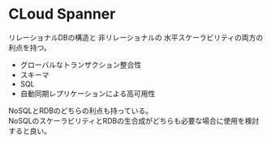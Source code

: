 # CLoud Spanner
リレーショナルDBの構造と 非リレーショナルの 水平スケーラビリティの両方の利点を持つ。

* グローバルなトランザクション整合性
* スキーマ 
* SQL
* 自動同期レプリケーションによる高可用性

NoSQLとRDBのどちらの利点も持っている。  
NoSQLのスケーラビリティとRDBの生合成がどちらも必要な場合に使用を検討すると良い。